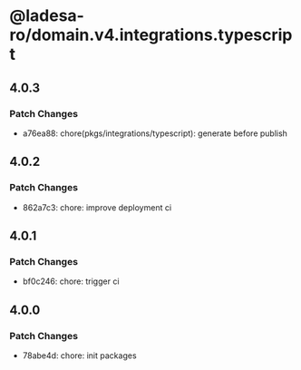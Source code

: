 # @ladesa-ro/domain.v4.integrations.typescript

## 4.0.3

### Patch Changes

- a76ea88: chore(pkgs/integrations/typescript): generate before publish

## 4.0.2

### Patch Changes

- 862a7c3: chore: improve deployment ci

## 4.0.1

### Patch Changes

- bf0c246: chore: trigger ci

## 4.0.0

### Patch Changes

- 78abe4d: chore: init packages
